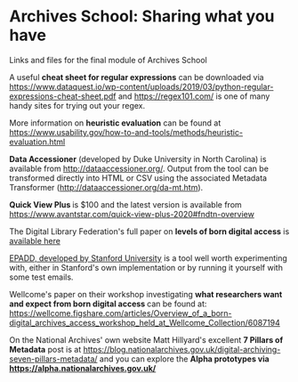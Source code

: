 # Archives School: Sharing what you have
Links and files for the final module of Archives School

A useful <b>cheat sheet for regular expressions</b> can be downloaded via https://www.dataquest.io/wp-content/uploads/2019/03/python-regular-expressions-cheat-sheet.pdf and https://regex101.com/ is one of many handy sites for trying out your regex.

More information on <b>heuristic evaluation</b> can be found at https://www.usability.gov/how-to-and-tools/methods/heuristic-evaluation.html

<b>Data Accessioner</b> (developed by Duke University in North Carolina) is available from http://dataaccessioner.org/. Output from the tool can be transformed directly into HTML or CSV using the associated Metadata Transformer (http://dataaccessioner.org/da-mt.htm).

<b> Quick View Plus </B> is $100 and the latest version is available from https://www.avantstar.com/quick-view-plus-2020#fndtn-overview

The Digital Library Federation's full paper on <b>levels of born digital access</b> is <a href="https://osf.io/hqmy4/">available here</a>

<a href="https://library.stanford.edu/projects/epadd">EPADD, developed by Stanford University</a> is a tool well worth experimenting with, either in Stanford's own implementation or by running it yourself with some test emails.

Wellcome's paper on their workshop investigating <b> what researchers want and expect from born digital access </b> can be found at: https://wellcome.figshare.com/articles/Overview_of_a_born-digital_archives_access_workshop_held_at_Wellcome_Collection/6087194

On the National Archives' own website Matt Hillyard's excellent <b>7 Pillars of Metadata</b> post is at https://blog.nationalarchives.gov.uk/digital-archiving-seven-pillars-metadata/ and you can explore the <b> Alpha prototypes </a> via https://alpha.nationalarchives.gov.uk/
